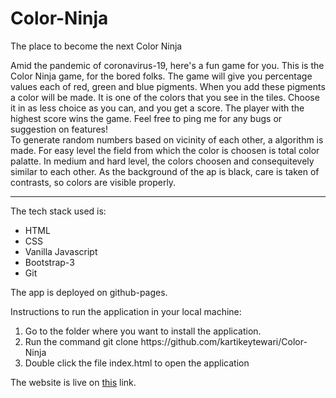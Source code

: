 # Color-Ninja
The place to become the next Color Ninja

Amid the pandemic of coronavirus-19, here's a fun game for you. This is the Color Ninja game, for the bored folks. The game will give you percentage values each of red, green and blue pigments. When you add these pigments a color will be made. It is one of the colors that you see in the tiles. Choose it in as less choice as you can, and you get a score. The player with the highest score wins the game. Feel free to ping me for any bugs or suggestion on features! <br>
To generate random numbers based on vicinity of each other, a algorithm is made. For easy level the field from which the color is choosen is total color palatte. In medium and hard level, the colors choosen and consequitevely similar to each other. As the background of the ap is black, care is taken of contrasts, so colors are visible properly.

<hr>

The tech stack used is:
<ul>
  <li> HTML </li>
  <li> CSS </li>
  <li> Vanilla Javascript </li>
  <li> Bootstrap-3 </li>
  <li> Git </li>
</ul>

The app is deployed on github-pages.

Instructions to run the application in your local machine:
<ol>
  <li> Go to the folder where you want to install the application. </li>
  <li> Run the command git clone https://github.com/kartikeytewari/Color-Ninja </li>
  <li> Double click the file index.html to open the application </li>
</ol>

The website is live on <a href="https://kartikeytewari.github.io/Color-Ninja/">this</a> link.
